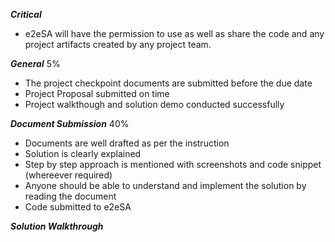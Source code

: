 
***Critical***
- e2eSA will have the permission to use as well as share the code and any project artifacts created by any project team. 


***General*** 5%

- The project checkpoint documents are submitted before the due date
- Project Proposal submitted on time
- Project walkthough and solution demo conducted successfully 

***Document Submission*** 40%
- Documents are well drafted as per the instruction
- Solution is clearly explained
- Step by step approach is mentioned with screenshots and code snippet (whereever required)
- Anyone should be able to understand and implement the solution by reading the document
- Code submitted to e2eSA

***Solution Walkthrough***
